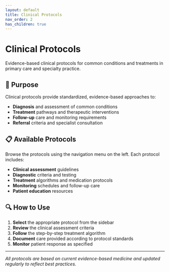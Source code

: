 ```yaml
---
layout: default
title: Clinical Protocols
nav_order: 2
has_children: true
---
```


# Clinical Protocols

Evidence-based clinical protocols for common conditions and treatments in primary care and specialty practice.

## 🎯 Purpose

Clinical protocols provide standardized, evidence-based approaches to:
- **Diagnosis** and assessment of common conditions
- **Treatment** pathways and therapeutic interventions
- **Follow-up** care and monitoring requirements
- **Referral** criteria and specialist consultation

## 📋 Available Protocols

Browse the protocols using the navigation menu on the left. Each protocol includes:

- **Clinical assessment** guidelines
- **Diagnostic** criteria and testing
- **Treatment** algorithms and medication protocols
- **Monitoring** schedules and follow-up care
- **Patient education** resources

## 🔍 How to Use

1. **Select** the appropriate protocol from the sidebar
2. **Review** the clinical assessment criteria
3. **Follow** the step-by-step treatment algorithm
4. **Document** care provided according to protocol standards
5. **Monitor** patient response as specified

---

*All protocols are based on current evidence-based medicine and updated regularly to reflect best practices.*
